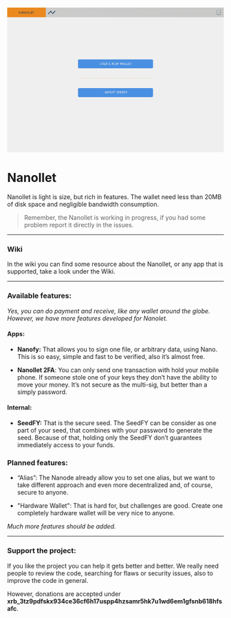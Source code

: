 ![Nanollet](./README-Image1.png)

# Nanollet

Nanollet is light is size, but rich in features. The wallet need less than 20MB of disk space and negligible bandwidth consumption.

> Remember, the Nanollet is working in progress, if you had some problem report it directly in the issues.


----------

### Wiki

In the wiki you can find some resource about the Nanollet, or any app that is supported, take a look under the Wiki.

----------

###  Available features:

*Yes, you can do payment and receive, like any wallet around the globe. However, we have more features developed for Nanolet.*

#### Apps:

- **Nanofy:** 
That allows you to sign one file, or arbitrary data, using Nano. This is so easy, simple and fast to be verified, also it’s almost free.

- **Nanollet 2FA**:
You can only send one transaction with hold your mobile phone. If someone stole one of your keys they don’t have the ability to move your money. It’s not secure as the multi-sig, but better than a simply password.

#### Internal:

- **SeedFY:** 
That is the secure seed. The SeedFY can be consider as one part of your seed, that combines with your password to generate the seed. Because of that, holding only the SeedFY don’t guarantees immediately access to your funds.

### Planned features:

- “Alias”:
The Nanode already allow you to set one alias, but we want to take different approach and even more decentralized and, of course, secure to anyone.

- "Hardware Wallet":
That is hard for, but challenges are good. Create one completely hardware wallet will be very nice to anyone.

*Much more features should be added.*

---------

### Support the project:

If you like the project you can help it gets better and better. We really need people to review the code, searching for flaws or security issues, also to improve the code in general.

However, donations are accepted under **xrb_3tz9pdfskx934ce36cf6h17uspp4hzsamr5hk7u1wd6em1gfsnb618hfsafc**.






